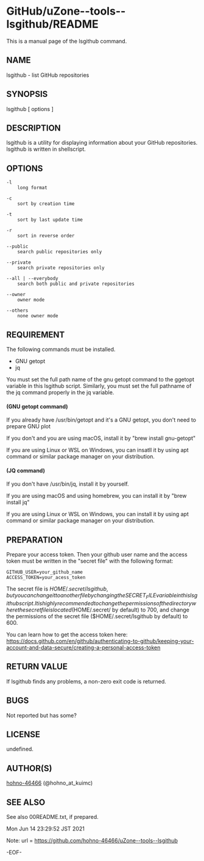 # GitHub/uZone--tools--lsgithub/README

This is a manual page of the lsgithub command.

## NAME

lsgithub - list GitHub repositories

## SYNOPSIS

lsgithub [ options ]

## DESCRIPTION

lsgithub is a utility for displaying information about your GitHub repositories.
lsgithub is written in shellscript.

## OPTIONS

	-l
		long format

	-c
		sort by creation time

	-t
		sort by last update time

	-r
		sort in reverse order

	--public
		search public repositories only

	--private
		search private repositories only

	--all | --everybody
		search both public and private repositories

	--owner
		owner mode

	--others
		none owner mode

## REQUIREMENT

The following commands must be installed.

* GNU getopt
* jq

You must set the full path name of the gnu getopt command to the ggetopt variable in this lsgithub script.
Similarly, you must set the full pathname of the jq command properly in the jq variable.

#### (GNU getopt command)

   If you already have /usr/bin/getopt and it's a GNU getopt, you don't need to prepare GNU plot

   If you don't and you are using macOS, install it by "brew install gnu-getopt"

   If you are using Linux or WSL on Windows, you can insatll it by using apt command or similar package manager on your distribution.


#### (JQ command)

   If you don't have /usr/bin/jq, install it by yourself.

   If you are using macOS and using homebrew, you can install it by "brew install jq"

   If you are using Linux or WSL on Windows, you can install it by using apt command or similar package manager on your distribution.



## PREPARATION

Prepare your access token. Then your github user name and the access token must be written in the "secret file" with the following format:

    GITHUB_USER=your_github_name
    ACCESS_TOKEN=your_acess_token

The secret file is $HOME/.secret/lsgithub, but you can change it to another file by changing the SECRET_FILE variable in this lsgithub script.
It is highly recommended to change the permissions of the directory where the secret file is located ($HOME/.secret/ by default) to 700, and change the permissions of the secret file ($HOME/.secret/lsgithub by default) to 600.

You can learn how to get the access token here:
https://docs.github.com/en/github/authenticating-to-github/keeping-your-account-and-data-secure/creating-a-personal-access-token

## RETURN VALUE

If lsgithub finds any problems, a non-zero exit code is returned.

## BUGS

Not reported but has some?

## LICENSE

undefined.

## AUTHOR(S)

[hohno-46466](https://github.com/hohno-46466)  (@hohno_at_kuimc)

## SEE ALSO

See also 00README.txt, if prepared.

Mon Jun 14 23:29:52 JST 2021

Note: 	url = https://github.com/hohno-46466/uZone--tools--lsgithub

-EOF-
